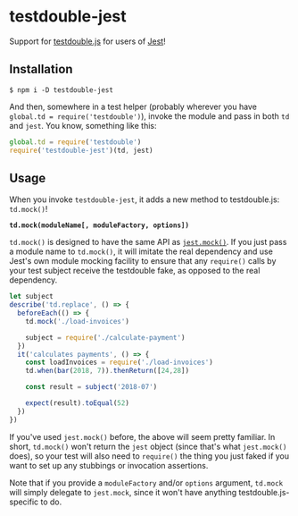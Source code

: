 # testdouble-jest

Support for [testdouble.js](https://github.com/testdouble/testdouble.js) for
users of [Jest](https://github.com/facebook/jest)!

## Installation

```
$ npm i -D testdouble-jest
```

And then, somewhere in a test helper (probably wherever you have
`global.td = require('testdouble')`), invoke the module and pass in both `td` and
`jest`. You know, something like this:

```js
global.td = require('testdouble')
require('testdouble-jest')(td, jest)
```

## Usage

When you invoke `testdouble-jest`, it adds a new method to testdouble.js:
`td.mock()`!

**`td.mock(moduleName[, moduleFactory, options])`**

`td.mock()` is designed to have the same API as
[`jest.mock()`](https://facebook.github.io/jest/docs/en/es6-class-mocks.html).
If you just pass a module name to `td.mock()`, it will imitate the real
dependency and use Jest's own module mocking facility to ensure that any
`require()` calls by your test subject receive the testdouble fake, as opposed
to the real dependency.

```js
let subject
describe('td.replace', () => {
  beforeEach(() => {
    td.mock('./load-invoices')

    subject = require('./calculate-payment')
  })
  it('calculates payments', () => {
    const loadInvoices = require('./load-invoices')
    td.when(bar(2018, 7)).thenReturn([24,28])

    const result = subject('2018-07')

    expect(result).toEqual(52)
  })
})
```

If you've used `jest.mock()` before, the above will seem pretty familiar. In
short, `td.mock()` won't return the `jest` object (since that's what
`jest.mock()` does), so your test will also need to `require()` the thing you
just faked if you want to set up any stubbings or invocation assertions.

Note that if you provide a `moduleFactory` and/or `options` argument, `td.mock`
will simply delegate to `jest.mock`, since it won't have anything
testdouble.js-specific to do.
